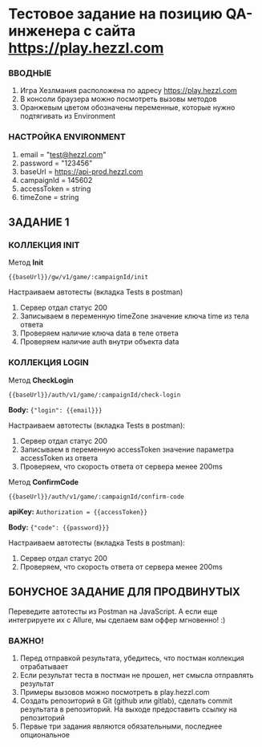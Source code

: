 # Тестовое задание на позицию QA-инженера с сайта https://play.hezzl.com

### ВВОДНЫЕ
1. Игра Хезлмания расположена по адресу https://play.hezzl.com
2. В консоли браузера можно посмотреть вызовы методов
3. Оранжевым цветом обозначены переменные, которые нужно подтягивать из Environment

### НАСТРОЙКА ENVIRONMENT
1. email = "test@hezzl.com"
2. password = "123456"
3. baseUrl = https://api-prod.hezzl.com
4. campaignId = 145602
5. accessToken = string
6. timeZone = string

## ЗАДАНИЕ 1

### КОЛЛЕКЦИЯ INIT
Метод **Init**

```{{baseUrl}}/gw/v1/game/:campaignId/init```

Настраиваем автотесты (вкладка Tests в postman)
1. Сервер отдал статус 200
2. Записываем в переменную timeZone значение ключа time из тела ответа
3. Проверяем наличие ключа data в теле ответа
4. Проверяем наличие auth внутри объекта data

### КОЛЛЕКЦИЯ LOGIN
Метод **CheckLogin**

```{{baseUrl}}/auth/v1/game/:campaignId/check-login```

**Body:** ```{"login": {{email}}}```


Настраиваем автотесты (вкладка Tests в postman):
1. Сервер отдал статус 200
2. Записываем в переменную accessToken значение параметра accessToken из ответа
3. Проверяем, что скорость ответа от сервера менее 200ms

Метод **ConfirmCode**

```{{baseUrl}}/auth/v1/game/:campaignId/confirm-code```

**apiKey:** ```Authorization = {{accessToken}}```

**Body:** ```{"code": {{password}}}```

Настраиваем автотесты (вкладка Tests в postman):
1. Сервер отдал статус 200
2. Проверяем, что скорость ответа от сервера менее 200ms

## БОНУСНОЕ ЗАДАНИЕ ДЛЯ ПРОДВИНУТЫХ
Переведите автотесты из Postman на JavaScript. А если еще интегрируете их с Allure, мы сделаем вам оффер мгновенно! :)

### ВАЖНО!
1. Перед отправкой результата, убедитесь, что постман коллекция отрабатывает
2. Если результат теста в постман не прошел, нет смысла отправлять результат
3. Примеры вызовов можно посмотреть в play.hezzl.com
4. Создать репозиторий в Git (github или gitlab), сделать commit результата в репозиторий. На выходе предоставить ссылку на репозиторий
5. Первые три задания являются обязательными, последнее опциональное

